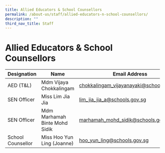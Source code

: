 ```yaml
---
title: Allied Educators & School Counsellors
permalink: /about-us/staff/allied-educators-n-school-counsellors/
description: ""
third_nav_title: Staff
---
```

# **Allied Educators & School Counsellors**

| Designation 	| Name 	| Email Address 	|
|---	|---	|---	|
| AED (T&L) 	| Mdm Vijaya Chokkalingam 	| [chokkalingam_vijayanayaki@schools.gov.sg](mailto:chokkalingam_vijayanayaki@schools.gov.sg) 	|
| SEN Officer 	| Miss Lim Jia Jia 	| [lim_jia_jia_a@schools.gov.sg](mailto:lim_jia_jia_a@schools.gov.sg) 	|
| SEN Officer 	| Mdm Marhamah Binte Mohd Sidik 	| [marhamah_mohd_sidik@schools.gov.sg](mailto:marhamah_mohd_sidik@schools.gov.sg) 	|
| School Counsellor 	| Miss Hoo Yun Ling (Joanne) 	| [hoo\_yun\_ling@schools.gov.sg](mailto:hoo_yun_ling@schools.gov.sg) 	|